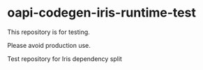 # oapi-codegen-iris-runtime-test

This repository is for testing.

Please avoid production use.

Test repository for Iris dependency split
